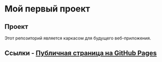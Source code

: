 # Мой первый проект 
## Проект
Этот репозиторий является каркасом для будущего веб-приложения. 
## Ссылки - [Публичная страница на GitHub Pages](https://SoBeastpro.github.io/fullstack/)
